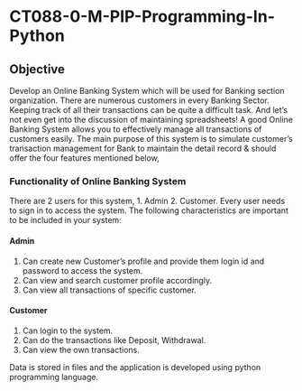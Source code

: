 # CT088-0-M-PIP-Programming-In-Python

## Objective
Develop an Online Banking System which will be used for Banking section organization.
There are numerous customers in every Banking Sector. Keeping track of all their transactions can be quite a difficult task. And let’s not even get into the discussion of maintaining spreadsheets! A good Online Banking System allows you to effectively manage all transactions of customers easily.
The main purpose of this system is to simulate customer’s transaction management for Bank to maintain the detail record & should offer the four features mentioned below,

### Functionality of Online Banking System

There are 2 users for this system, 1. Admin 2. Customer. Every user needs to sign in to access the system.
The following characteristics are important to be included in your system:

  #### Admin
  1. Can create new Customer’s profile and provide them login id and password to access the system.
  2. Can view and search customer profile accordingly.
  3. Can view all transactions of specific customer.

  #### Customer
  1. Can login to the system.
  2. Can do the transactions like Deposit, Withdrawal.
  3. Can view the own transactions.

Data is stored in files and the application is developed using python programming language.
